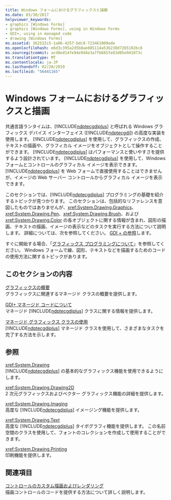 ```yaml
---
title: Windows フォームにおけるグラフィックスと描画
ms.date: 03/30/2017
helpviewer_keywords:
- graphics [Windows Forms]
- graphics [Windows Forms], using in Windows Forms
- GDI+, using in managed code
- drawing [Windows Forms]
ms.assetid: 362532c5-1a06-4257-bdc8-723461009ede
ms.openlocfilehash: e6d3c395a2d5b8ae885114a53b230d7265102bc8
ms.sourcegitcommit: acd8ed14fe94e9d4e3a7fb685fe83d05e941073c
ms.translationtype: MT
ms.contentlocale: ja-JP
ms.lasthandoff: 02/20/2019
ms.locfileid: "56441165"
---
```

# <a name="graphics-and-drawing-in-windows-forms"></a>Windows フォームにおけるグラフィックスと描画
共通言語ランタイムは、[!INCLUDE[ndptecgdiplus](../../../../includes/ndptecgdiplus-md.md)] と呼ばれる Windows グラフィックス デバイス インターフェイス ([!INCLUDE[ndptecgdi](../../../../includes/ndptecgdi-md.md)]) の高度な実装を使用します。 [!INCLUDE[ndptecgdiplus](../../../../includes/ndptecgdiplus-md.md)] を使用して、グラフィックスの作成、テキストの描画や、グラフィカル イメージをオブジェクトとして操作することができます。 [!INCLUDE[ndptecgdiplus](../../../../includes/ndptecgdiplus-md.md)] はパフォーマンスと使いやすさを提供するよう設計されています。 [!INCLUDE[ndptecgdiplus](../../../../includes/ndptecgdiplus-md.md)] を使用して、Windows フォームとコントロールのグラフィカル イメージを表示できます。 [!INCLUDE[ndptecgdiplus](../../../../includes/ndptecgdiplus-md.md)] を Web フォームで直接使用することはできませんが、イメージの Web サーバー コントロールからグラフィカル イメージを表示できます。  
  
 このセクションでは、[!INCLUDE[ndptecgdiplus](../../../../includes/ndptecgdiplus-md.md)] プログラミングの基礎を紹介するトピックが見つかります。 このセクションは、包括的なリファレンスを意図したものではありませんが、<xref:System.Drawing.Graphics>、<xref:System.Drawing.Pen>、<xref:System.Drawing.Brush>、および <xref:System.Drawing.Color> の各オブジェクトに関する情報が含まれ、図形の描画、テキストの描画、イメージの表示などのタスクを実行する方法について説明します。 詳細については、次を参照してください。 [GDI + の参照](/windows/desktop/gdiplus/-gdiplus-class-gdi-reference)します。  
  
 すぐに開始する場合、「[グラフィックス プログラミングについて](../../../../docs/framework/winforms/advanced/getting-started-with-graphics-programming.md)」を参照してください。 Windows フォームで線、図形、テキストなどを描画するためのコードの使用方法に関するトピックがあります。  
  
## <a name="in-this-section"></a>このセクションの内容  
 [グラフィックスの概要](../../../../docs/framework/winforms/advanced/graphics-overview-windows-forms.md)  
 グラフィックスに関連するマネージド クラスの概要を提供します。  
  
 [GDI+ マネージド コードについて](../../../../docs/framework/winforms/advanced/about-gdi-managed-code.md)  
 マネージド [!INCLUDE[ndptecgdiplus](../../../../includes/ndptecgdiplus-md.md)] クラスに関する情報を提供します。  
  
 [マネージド グラフィックス クラスの使用](../../../../docs/framework/winforms/advanced/using-managed-graphics-classes.md)  
 [!INCLUDE[ndptecgdiplus](../../../../includes/ndptecgdiplus-md.md)] マネージド クラスを使用して、さまざまなタスクを完了する方法を示します。  
  
## <a name="reference"></a>参照  
 <xref:System.Drawing>  
 [!INCLUDE[ndptecgdiplus](../../../../includes/ndptecgdiplus-md.md)] の基本的なグラフィックス機能を使用できるようにします。  
  
 <xref:System.Drawing.Drawing2D>  
 2 次元グラフィックスおよびベクター グラフィックス機能の詳細を提供します。  
  
 <xref:System.Drawing.Imaging>  
 高度な [!INCLUDE[ndptecgdiplus](../../../../includes/ndptecgdiplus-md.md)] イメージング機能を提供します。  
  
 <xref:System.Drawing.Text>  
 高度な [!INCLUDE[ndptecgdiplus](../../../../includes/ndptecgdiplus-md.md)] タイポグラフィ機能を提供します。 この名前空間のクラスを使用して、フォントのコレクションを作成して使用することができます。  
  
 <xref:System.Drawing.Printing>  
 印刷機能を提供します。  
  
## <a name="related-sections"></a>関連項目  
 [コントロールのカスタム描画およびレンダリング](../../../../docs/framework/winforms/controls/custom-control-painting-and-rendering.md)  
 描画コントロールのコードを提供する方法について詳しく説明します。

